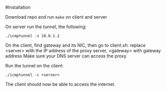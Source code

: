 #Installation

Download repo and run `make` on client and server 

On server run the tunnel, the following: 
 ```
 ./icmptunnel -s 10.0.1.1
```

On the client, find gateway and its NIC, then go to client.sh:
replace \<server> with the IP address of the proxy server, \<gateway> with gateway address
Make sure your DNS server can access the proxy

Run the tunnel on the client: 
```
./icmptunnel -c <server>
```
The client should now be able to access the internet.
